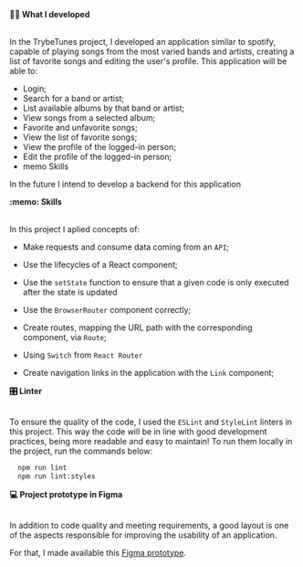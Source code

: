 
  <summary><strong>👨‍💻 What I developed </strong></summary><br />

  In the TrybeTunes project, I developed an application similar to spotify, capable of playing songs from the most varied bands and artists, creating a list of favorite songs and editing the user's profile. This application will be able to:
   - Login;
   - Search for a band or artist;
   - List available albums by that band or artist;
   - View songs from a selected album;
   - Favorite and unfavorite songs;
   - View the list of favorite songs;
   - View the profile of the logged-in person;
   - Edit the profile of the logged-in person;
   - memo Skills
  
  In the future I intend to develop a backend for this application

  <summary><strong>:memo: Skills</strong></summary><br />

In this project I aplied concepts of: 

- Make requests and consume data coming from an `API`;

- Use the lifecycles of a React component;

- Use the `setState` function to ensure that a given code is only executed after the state is updated

- Use the `BrowserRouter` component correctly;

- Create routes, mapping the URL path with the corresponding component, via `Route`;

- Using `Switch` from `React Router`

- Create navigation links in the application with the `Link` component;

<summary><strong>🎛 Linter</strong></summary><br />

To ensure the quality of the code, I used the `ESLint` and `StyleLint` linters in this project.
  This way the code will be in line with good development practices, being more readable
  and easy to maintain! To run them locally in the project, run the commands below:

  ```bash
    npm run lint
    npm run lint:styles
  ```
</details>
  <summary><strong>💻 Project prototype in Figma</strong></summary><br />

  In addition to code quality and meeting requirements, a good layout is one of the aspects responsible for improving the usability of an application.

  For that, I made available this [Figma prototype](https://www.figma.com/file/pkocuFSMsqmUqvMUbsfcRp/%5BProjeto%5D%5BFrontend%5D-Trybetunes?node-id=0%3A1).


  
